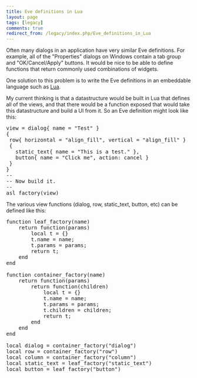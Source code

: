 ```yaml
---
title: Eve definitions in Lua
layout: page
tags: [legacy]
comments: true
redirect_from: /legacy/index.php/Eve_definitions_in_Lua
---
```

Often many dialogs in an application have very similar Eve definitions. For example, all of the "Properties" dialogs on Windows contain a tab group and "OK/Cancel/Apply" buttons. It would be nice to be able to define functions that return commonly used combinations of widgets.

One solution to this problem is to write the Eve definitions in an embeddable language such as [Lua](http://www.lua.org/).

My current thinking is that a datastructure would be built in Lua that defines all of the views, and that there would be a function exposed that would take this datastructure and build a UI from it. So an Eve definition might look like this:

<pre>
view = dialog{ name = "Test" }
{
 row{ horizontal = "align_fill", vertical = "align_fill" }
 {
   static_text{ name = "This is a test." },
   button{ name = "Click me", action: cancel }
 }
}
--
-- Now build it.
--
asl_factory(view)
</pre>

The various view functions (dialog, row, static_text, button, etc) can be defined like this:

<pre>
function leaf_factory(name)
	return function(params)
		local t = {}
		t.name = name;
		t.params = params;
		return t;
	end
end

function container_factory(name)
	return function(params)
		return function(children)
			local t = {}
			t.name = name;
			t.params = params;
			t.children = children;
			return t;
		end
	end
end

local dialog = container_factory("dialog")
local row = container_factory("row")
local column = container_factory("column")
local static_text = leaf_factory("static_text")
local button = leaf_factory("button")
</pre>

